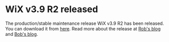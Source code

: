 # WiX v3.9 R2 released

The production/stable maintenance release WiX v3.9 R2 has been released.
You can download it from <a href="http://wixtoolset.org/releases/v3.9/stable">here</a>.
Read more about the release at [Rob's blog](http://robmensching.com/blog/posts/2015/1/21/wix-toolset-v3.9-r2-released)
and <a href="http://www.joyofsetup.com/2015/01/21/wix-toolset-v3-9-r2-maintenance-release-is-available/">Bob's blog</a>.
